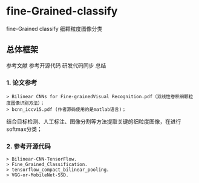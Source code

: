 # fine-Grained-classify
fine-Grained classify 细颗粒度图像分类
## 总体框架
参考文献
参考开源代码
研发代码同步
总结
### 1. 论文参考
    > Bilinear CNNs for Fine-grainedVisual Recognition.pdf（双线性卷积细颗粒度图像识别方法）；
    > bcnn_iccv15.pdf (作者源码使用的是matlab语言)；
结合目标检测、人工标注、图像分割等方法提取关键的细粒度图像，在进行softmax分类；
### 2. 参考开源代码
    > Bilinear-CNN-TensorFlow.
    > Fine_Grained_Classification.
    > tensorflow_compact_bilinear_pooling.
    > VGG-or-MobileNet-SSD.

